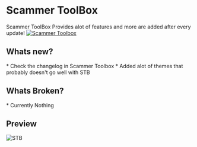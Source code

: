 <h1>Scammer ToolBox</h1>
Scammer ToolBox Provides alot of features and more are added after every update!

<a href="https://github.com/TCDG/Scammer-ToolBox/raw/master/Scammer%20Toolbox%20v1.2.0.exe">
  <img src="http://i.imgur.com/qoGP19r.png" alt="Scammer Toolbox">
</a>

<h2>Whats new?</h2>
* Check the changelog in Scammer Toolbox
* Added alot of themes that probably doesn't go well with STB

<h2>Whats Broken?</h2>
* Currently Nothing

<h2>Preview</h2> 

![STB](http://i.imgur.com/RAmsrD4.png "Scammer Toolbox Preview")
